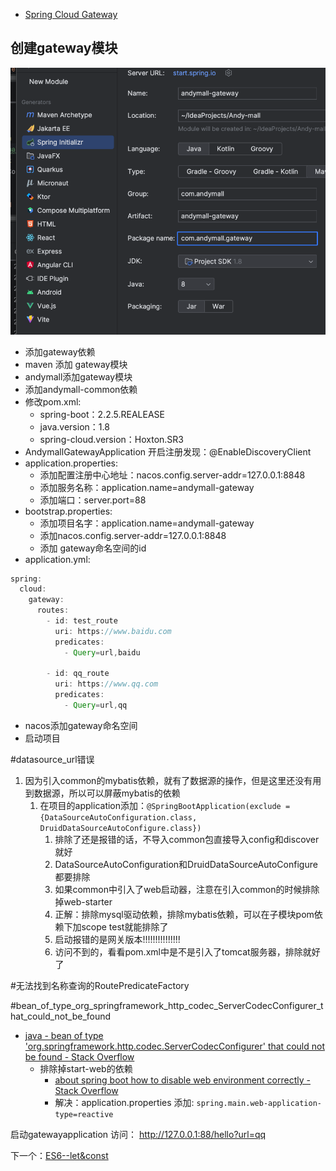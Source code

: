 - [Spring Cloud Gateway](https://docs.spring.io/spring-cloud-gateway/docs/3.0.8/reference/html/)
## 创建gateway模块
	
![](BEFORE/附件/Pasted%20image%2020231110185740.png)

- 添加gateway依赖
- maven 添加 gateway模块
- andymall添加gateway模块
- 添加andymall-common依赖
- 修改pom.xml:
	- spring-boot：2.2.5.REALEASE
	- java.version：1.8
	- spring-cloud.version：Hoxton.SR3
- AndymallGatewayApplication 开启注册发现：@EnableDiscoveryClient
- application.properties:
	- 添加配置注册中心地址：nacos.config.server-addr=127.0.0.1:8848
	- 添加服务名称：application.name=andymall-gateway
	- 添加端口：server.port=88
- bootstrap.properties:
	- 添加项目名字：application.name=andymall-gateway
	- 添加nacos.config.server-addr=127.0.0.1:8848
	- 添加 gateway命名空间的id
- application.yml:
```java
spring:
  cloud:
    gateway:
      routes:
        - id: test_route
          uri: https://www.baidu.com
          predicates:
            - Query=url,baidu

        - id: qq_route
          uri: https://www.qq.com
          predicates:
            - Query=url,qq
```
- nacos添加gateway命名空间
- 启动项目

#datasource_url错误
1. 因为引入common的mybatis依赖，就有了数据源的操作，但是这里还没有用到数据源，所以可以屏蔽mybatis的依赖
	1. 在项目的application添加：`@SpringBootApplication(exclude = {DataSourceAutoConfiguration.class, DruidDataSourceAutoConfigure.class})`
		1. 排除了还是报错的话，不导入common包直接导入config和discover就好
		2. DataSourceAutoConfiguration和DruidDataSourceAutoConfigure都要排除
		3. 如果common中引入了web启动器，注意在引入common的时候排除掉web-starter
		4. 正解：排除mysql驱动依赖，排除mybatis依赖，可以在子模块pom依赖下加scope test就能排除了
		5. 启动报错的是网关版本!!!!!!!!!!!!!!!
		6. 访问不到的，看看pom.xml中是不是引入了tomcat服务器，排除就好了

#无法找到名称查询的RoutePredicateFactory



#bean_of_type_org_springframework_http_codec_ServerCodecConfigurer_that_could_not_be_found
- [java - bean of type 'org.springframework.http.codec.ServerCodecConfigurer' that could not be found - Stack Overflow](https://stackoverflow.com/questions/52447223/bean-of-type-org-springframework-http-codec-servercodecconfigurer-that-could-n)
	- 排除掉start-web的依赖
		- [about spring boot how to disable web environment correctly - Stack Overflow](https://stackoverflow.com/questions/37187519/about-spring-boot-how-to-disable-web-environment-correctly)
		- 解决：application.properties 添加: `spring.main.web-application-type=reactive`

启动gatewayapplication 
访问：
http://127.0.0.1:88/hello?url=qq

下一个：[ES6--let&const](ES6--let&const.md)